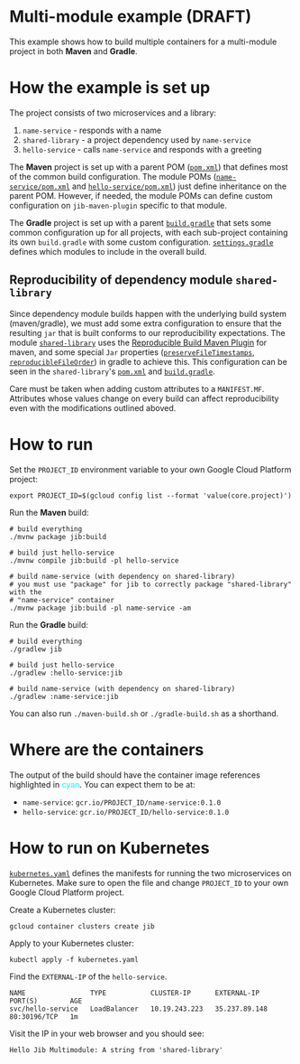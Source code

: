 # Multi-module example (DRAFT)

This example shows how to build multiple containers for a multi-module project
in both **Maven** and **Gradle**.

# How the example is set up

The project consists of two microservices and a library:

1. `name-service` - responds with a name
1. `shared-library` - a project dependency used by `name-service`
1. `hello-service` - calls `name-service` and responds with a greeting

The **Maven** project is set up with a parent POM ([`pom.xml`](pom.xml)) that
defines most of the common build configuration. The module POMs
([`name-service/pom.xml`](name-service/pom.xml) and
[`hello-service/pom.xml`](hello-service/pom.xml)) just define inheritance on the
parent POM. However, if needed, the module POMs can define custom configuration
on `jib-maven-plugin` specific to that module.

The **Gradle** project is set up with a parent [`build.gradle`](build.gradle)
that sets some common configuration up for all projects, with each sub-project
containing its own `build.gradle` with some custom configuration.
[`settings.gradle`](settings.gradle) defines which modules to include in the
overall build.

## Reproducibility of dependency module `shared-library`

Since dependency module builds happen with the underlying build system
(maven/gradle), we must add some extra configuration to ensure that the
resulting `jar` that is built conforms to our reproducibility expectations. The
module [`shared-library`](shared-library) uses the
[Reproducible Build Maven Plugin](https://zlika.github.io/reproducible-build-maven-plugin/)
for maven, and some special `Jar` properties
([`preserveFileTimestamps`](https://docs.gradle.org/current/dsl/org.gradle.api.tasks.bundling.Jar.html#org.gradle.api.tasks.bundling.Jar:preserveFileTimestamps),
[`reproducibleFileOrder`](https://docs.gradle.org/current/dsl/org.gradle.api.tasks.bundling.Jar.html#org.gradle.api.tasks.bundling.Jar:reproducibleFileOrder))
in gradle to achieve this. This configuration can be seen in the
`shared-library`'s [`pom.xml`](shared-library/pom.xml) and
[`build.gradle`](shared-library/build.gradle).

Care must be taken when adding custom attributes to a `MANIFEST.MF`. Attributes
whose values change on every build can affect reproducibility even with the
modifications outlined aboved.

# How to run

Set the `PROJECT_ID` environment variable to your own Google Cloud Platform
project:

```shell
export PROJECT_ID=$(gcloud config list --format 'value(core.project)')
```

Run the **Maven** build:

```shell
# build everything
./mvnw package jib:build

# build just hello-service
./mvnw compile jib:build -pl hello-service

# build name-service (with dependency on shared-library)
# you must use "package" for jib to correctly package "shared-library" with the
# "name-service" container
./mvnw package jib:build -pl name-service -am
```

Run the **Gradle** build:

```shell
# build everything
./gradlew jib

# build just hello-service
./gradlew :hello-service:jib

# build name-service (with dependency on shared-library)
./gradlew :name-service:jib
```

You can also run `./maven-build.sh` or `./gradle-build.sh` as a shorthand.

# Where are the containers

The output of the build should have the container image references highlighted
in <span style="color: cyan">cyan</span>. You can expect them to be at:

- `name-service`: `gcr.io/PROJECT_ID/name-service:0.1.0`
- `hello-service`: `gcr.io/PROJECT_ID/hello-service:0.1.0`

# How to run on Kubernetes

[`kubernetes.yaml`](kubernetes.yaml) defines the manifests for running the two
microservices on Kubernetes. Make sure to open the file and change `PROJECT_ID`
to your own Google Cloud Platform project.

Create a Kubernetes cluster:

```shell
gcloud container clusters create jib
```

Apply to your Kubernetes cluster:

```shell
kubectl apply -f kubernetes.yaml
```

Find the `EXTERNAL-IP` of the `hello-service`.

```
NAME                TYPE           CLUSTER-IP      EXTERNAL-IP     PORT(S)        AGE
svc/hello-service   LoadBalancer   10.19.243.223   35.237.89.148   80:30196/TCP   1m
```

Visit the IP in your web browser and you should see:

```
Hello Jib Multimodule: A string from 'shared-library'
```
